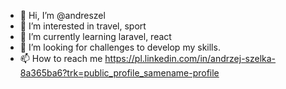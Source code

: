 - 👋 Hi, I’m @andreszel
- 👀 I’m interested in travel, sport
- 🌱 I’m currently learning laravel, react
- 💞️ I’m looking for challenges to develop my skills.
- 📫 How to reach me 
https://pl.linkedin.com/in/andrzej-szelka-8a365ba6?trk=public_profile_samename-profile

<!---
andreszel/andreszel is a ✨ special ✨ repository because its `README.md` (this file) appears on your GitHub profile.
You can click the Preview link to take a look at your changes.
--->
